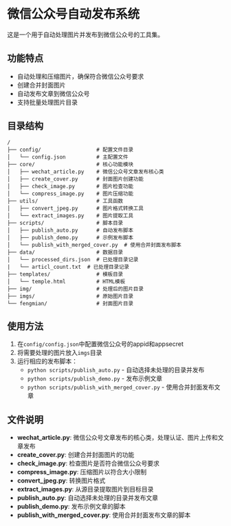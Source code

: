 # 微信公众号自动发布系统

这是一个用于自动处理图片并发布到微信公众号的工具集。

## 功能特点

- 自动处理和压缩图片，确保符合微信公众号要求
- 创建合并封面图片
- 自动发布文章到微信公众号
- 支持批量处理图片目录

## 目录结构

```
/
├── config/                  # 配置文件目录
│   └── config.json          # 主配置文件
├── core/                    # 核心功能模块
│   ├── wechat_article.py    # 微信公众号文章发布核心类
│   ├── create_cover.py      # 封面图片创建功能
│   ├── check_image.py       # 图片检查功能
│   └── compress_image.py    # 图片压缩功能
├── utils/                   # 工具函数
│   ├── convert_jpeg.py      # 图片格式转换工具
│   └── extract_images.py    # 图片提取工具
├── scripts/                 # 脚本目录
│   ├── publish_auto.py      # 自动发布脚本
│   ├── publish_demo.py      # 示例发布脚本
│   └── publish_with_merged_cover.py  # 使用合并封面发布脚本
├── data/                    # 数据目录
│   └── processed_dirs.json  # 已处理目录记录
|   └── articl_count.txt  # 已处理目录记录
├── templates/               # 模板目录
│   └── temple.html          # HTML模板
├── img/                     # 处理后的图片目录
├── imgs/                    # 原始图片目录
└── fengmian/                # 封面图片目录
```

## 使用方法

1. 在`config/config.json`中配置微信公众号的appid和appsecret
2. 将需要处理的图片放入`imgs`目录
3. 运行相应的发布脚本：
   - `python scripts/publish_auto.py` - 自动选择未处理的目录并发布
   - `python scripts/publish_demo.py` - 发布示例文章
   - `python scripts/publish_with_merged_cover.py` - 使用合并封面发布文章

## 文件说明

- **wechat_article.py**: 微信公众号文章发布的核心类，处理认证、图片上传和文章发布
- **create_cover.py**: 创建合并封面图片的功能
- **check_image.py**: 检查图片是否符合微信公众号要求
- **compress_image.py**: 压缩图片以符合大小限制
- **convert_jpeg.py**: 转换图片格式
- **extract_images.py**: 从源目录提取图片到目标目录
- **publish_auto.py**: 自动选择未处理的目录并发布文章
- **publish_demo.py**: 发布示例文章的脚本
- **publish_with_merged_cover.py**: 使用合并封面发布文章的脚本